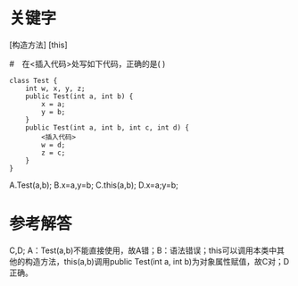 # 关键字

[构造方法] [this]

#　在<插入代码>处写如下代码，正确的是( )
```
class Test {
	int w, x, y, z;
	public Test(int a, int b) {
		x = a;
		y = b;
	}
	public Test(int a, int b, int c, int d) {
		<插入代码>
		w = d;
		z = c;
	}
}

```
A.Test(a,b);
B.x=a,y=b;
C.this(a,b);
D.x=a;y=b;

# 参考解答
C,D;
A：Test(a,b)不能直接使用，故A错；B：语法错误；this可以调用本类中其他的构造方法，this(a,b)调用public Test(int a, int b)为对象属性赋值，故C对；D正确。

